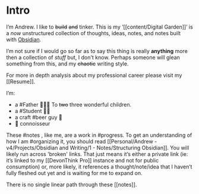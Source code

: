 # Intro 
I’m Andrew. I like to ~~build~~ ~~and~~ tinker.  This is my  ‘[[content/Digital Garden]]’ is a *now* unstructured collection of thoughts, ideas, notes, and notes built with [Obsidian](https://obsidian.md/). 

I’m not sure if I would go so far as to say this thing is really **anything** more then a collection of *stuff* but, I don't know. Perhaps someone will glean something from this, and my ~~chaotic~~ writing style.

For more in depth analysis about my professional career please visit my [[Resume]]. 

I’m:
-   a #Father 👨‍👧‍👧 To ~~two~~ three wonderful children. 
-   a #Student 👨‍🎓
-   a craft #beer guy 🍺
-   🌮 connoisseur 

These #notes , like me, are a work in #progress. To get an understanding of how I am #organizing it, you should read [[Personal/Andrew - v4/Projects/Obsidian and Writing/1 - Notes/Structuring Obsidian]]. You will likely run across 'broken' links. That just means it’s either a private link (ie: it’s linked to my [[DevonThink Pro]] instance and not for public consumption) or, more likely, it references a thought/note/idea that I haven’t fully fleshed out yet and is waiting for me to expand on. 

There is no single linear path through these [[notes]].  